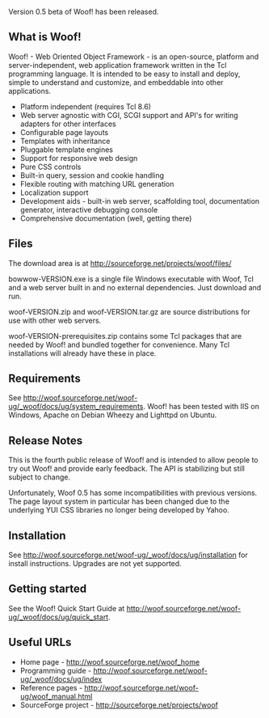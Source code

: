 Version 0.5 beta of Woof! has been released.

## What is Woof!

Woof! - Web Oriented Object Framework - is an
open-source, platform and server-independent, web
application framework written in the Tcl
programming language. It is intended to be easy to
install and deploy, simple to understand and
customize, and embeddable into other applications.

* Platform independent (requires Tcl 8.6)
* Web server agnostic with CGI, SCGI support and API's for writing 
  adapters for other interfaces
* Configurable page layouts
* Templates with inheritance
* Pluggable template engines
* Support for responsive web design
* Pure CSS controls
* Built-in query, session and cookie handling
* Flexible routing with matching URL generation
* Localization support
* Development aids - built-in web server, scaffolding tool,
  documentation generator, interactive debugging console
* Comprehensive documentation (well, getting there)


## Files

The download area is at http://sourceforge.net/projects/woof/files/

bowwow-VERSION.exe is a single file Windows executable
with Woof, Tcl and a web server built in and no
external dependencies. Just download and run.

woof-VERSION.zip and woof-VERSION.tar.gz are source
distributions for use with other web servers.

woof-VERSION-prerequisites.zip contains some Tcl packages that
are needed by Woof! and bundled together for convenience. Many
Tcl installations will already have these in place.


## Requirements

See http://woof.sourceforge.net/woof-ug/_woof/docs/ug/system_requirements.
Woof! has been tested with IIS on Windows,
Apache on Debian Wheezy and Lighttpd on Ubuntu.


## Release Notes

This is the fourth public release of Woof! and is
intended to allow people to try out Woof! and
provide early feedback. The API is stabilizing but
still subject to change.

Unfortunately, Woof 0.5 has some incompatibilities with previous versions.
The page layout system in particular has been changed due to the underlying
YUI CSS libraries no longer being developed by Yahoo.


## Installation

See http://woof.sourceforge.net/woof-ug/_woof/docs/ug/installation
for install instructions.  Upgrades are not yet supported.


## Getting started

See the Woof! Quick Start Guide at 
http://woof.sourceforge.net/woof-ug/_woof/docs/ug/quick_start.


## Useful URLs

* Home page - http://woof.sourceforge.net/woof_home
* Programming guide - http://woof.sourceforge.net/woof-ug/_woof/docs/ug/index
* Reference pages - http://woof.sourceforge.net/woof-ug/woof_manual.html
* SourceForge project - http://sourceforge.net/projects/woof




